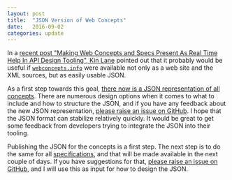 ```yaml
---
layout: post
title:  "JSON Version of Web Concepts"
date:   2016-09-02
categories: update
---
```


In a [recent post "Making Web Concepts and Specs Present As Real Time Help In API Design Tooling", Kin Lane](http://apievangelist.com/2016/09/01/making-web-concepts-and-specs-present-as-real-time-help-in-api-design-tooling/) pointed out that it probably would be useful if [`webconcepts.info`](http://webconcepts.info) were available not only as a web site and the XML sources, but as easily usable JSON.

As a first step towards this goal, [there now is a JSON representation of all concepts](http://webconcepts.info/concepts/concepts.json). There are numerous design options when it comes to what to include and how to structure the JSON, and if you have any feedback about the new JSON representation, [please raise an issue on GitHub](https://github.com/dret/webconcepts/issues). I hope that the JSON format can stabilize relatively quickly. It would be great to get some feedback from developers trying to integrate the JSON into their tooling.

Publishing the JSON for the concepts is a first step. The next step is to do the same for all [specifications](/specs), and that will be made available in the next couple of days. If you have suggestions for that, [please raise an issue on GitHub](https://github.com/dret/webconcepts/issues), and I will use this as input for how to design the JSON.
